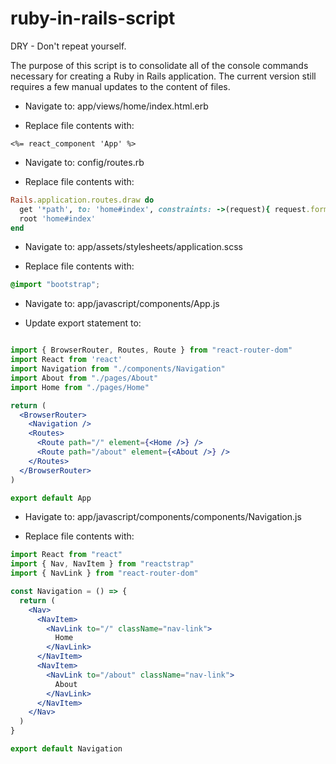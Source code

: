 # ruby-in-rails-script
DRY - Don't repeat yourself.

The purpose of this script is to consolidate all of the console commands necessary for creating a Ruby in Rails application. The current version still requires a few manual updates to the content of files.

* Navigate to:
app/views/home/index.html.erb

* Replace file contents with:
```erb
<%= react_component 'App' %>
```

* Navigate to:
config/routes.rb

* Replace file contents with:
```ruby
Rails.application.routes.draw do
  get '*path', to: 'home#index', constraints: ->(request){ request.format.html? }
  root 'home#index'
end
```

* Navigate to:
app/assets/stylesheets/application.scss

* Replace file contents with:
```scss
@import "bootstrap";
```

* Navigate to:
app/javascript/components/App.js

* Update export statement to:
```jsx

import { BrowserRouter, Routes, Route } from "react-router-dom"
import React from 'react'
import Navigation from "./components/Navigation"
import About from "./pages/About"
import Home from "./pages/Home"

return (
  <BrowserRouter>
    <Navigation />
    <Routes>
      <Route path="/" element={<Home />} />
      <Route path="/about" element={<About />} />
    </Routes>
  </BrowserRouter>
)

export default App
```

* Havigate to:
app/javascript/components/components/Navigation.js

* Replace file contents with:
```jsx
import React from "react"
import { Nav, NavItem } from "reactstrap"
import { NavLink } from "react-router-dom"

const Navigation = () => {
  return (
    <Nav>
      <NavItem>
        <NavLink to="/" className="nav-link">
          Home
        </NavLink>
      </NavItem>
      <NavItem>
        <NavLink to="/about" className="nav-link">
          About
        </NavLink>
      </NavItem>
    </Nav>
  )
}

export default Navigation
```
